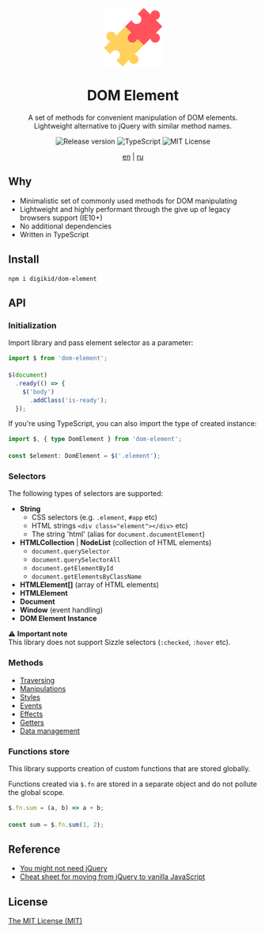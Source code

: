 <div align="center">
  <img alt="DOM Element" src="https://github.com/digikid/dom-element/raw/main/logo.png" height="117" />
</div>

<div align="center">
  <h1>DOM Element</h1>
  <p>A set of methods for convenient manipulation of DOM elements.<br>Lightweight alternative to jQuery with similar method names.</p>
  <img src="https://img.shields.io/github/release/digikid/dom-element.svg?style=flat-square&logo=appveyor" alt="Release version">
  <img src="https://img.shields.io/github/languages/top/digikid/dom-element.svg?style=flat-square&logo=appveyor" alt="TypeScript">
  <img src="https://img.shields.io/github/license/digikid/dom-element.svg?style=flat-square&logo=appveyor" alt="MIT License">
  <p>
    <a href="https://github.com/digikid/dom-element/blob/main/README.md">en</a> | <a href="https://github.com/digikid/dom-element/blob/main/README-ru.md">ru</a></p>
</div>

## Why

- Minimalistic set of commonly used methods for DOM manipulating
- Lightweight and highly performant through the give up of legacy browsers support (IE10+)
- No additional dependencies
- Written in TypeScript

## Install

```shell
npm i digikid/dom-element
```

## API

### Initialization

Import library and pass element selector as a parameter:

```js
import $ from 'dom-element';

$(document)
  .ready(() => {
    $('body')
      .addClass('is-ready');
  });
```

If you're using TypeScript, you can also import the type of created instance:

```ts
import $, { type DomElement } from 'dom-element';

const $element: DomElement = $('.element');
```

<a name="selectors"></a>

### Selectors

The following types of selectors are supported:

- **String**
    - CSS selectors (e.g. `.element`, `#app` etc)
    - HTML strings `<div class="element"></div>` etc)
    - The string 'html' (alias for `document.documentElement`)
- **HTMLCollection** | **NodeList** (collection of HTML elements)
    - `document.querySelector`
    - `document.querySelectorAll`
    - `document.getElementById`
    - `document.getElementsByClassName`
- **HTMLElement[]** (array of HTML elements)
- **HTMLElement**
- **Document**
- **Window** (event handling)
- **DOM Element Instance**

:warning: **Important note**  
This library does not support Sizzle selectors (`:checked`, `:hover` etc).

### Methods

- [Traversing](https://github.com/digikid/dom-element/blob/main/docs/en/METHODS.md#traversing)
- [Manipulations](https://github.com/digikid/dom-element/blob/main/docs/en/METHODS.md#manipulation)
- [Styles](https://github.com/digikid/dom-element/blob/main/docs/en/METHODS.md#css)
- [Events](https://github.com/digikid/dom-element/blob/main/docs/en/METHODS.md#events)
- [Effects](https://github.com/digikid/dom-element/blob/main/docs/en/METHODS.md#effects)
- [Getters](https://github.com/digikid/dom-element/blob/main/docs/en/METHODS.md#getters)
- [Data management](https://github.com/digikid/dom-element/blob/main/docs/en/METHODS.md#data)

### Functions store

This library supports creation of custom functions that are stored globally.

Functions created via `$.fn` are stored in a separate object and do not pollute the global scope.

```js
$.fn.sum = (a, b) => a + b;

const sum = $.fn.sum(1, 2);
```

## Reference

- [You might not need jQuery](https://youmightnotneedjquery.com)
- [Cheat sheet for moving from jQuery to vanilla JavaScript](https://tobiasahlin.com/blog/move-from-jquery-to-vanilla-javascript/)

## License

[The MIT License (MIT)](LICENSE)
